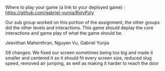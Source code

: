 
Where to play your game (a link to your deployed game) :  https://github.com/gabriel-yunjia/RolyPoly

Our sub group worked on this portion of the assignment, the other groups did the other levels and interactions. This game should deplay the core interactions and game play of what the game should be. 

Jeevithan Mahenthran, Nguyen Vu, Gabriel Yunjia

S8 changes:
We fixed our screen sometimes being too big and made it smaller and centered it so it should fit every screen size, reduced slug speed, removed air jumping, as well as making it harder to reach the door
